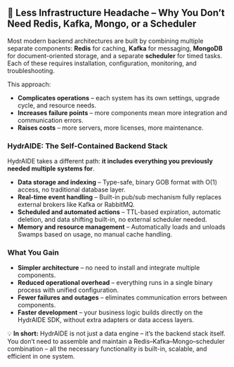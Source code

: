 ## 🤯 Less Infrastructure Headache – Why You Don’t Need Redis, Kafka, Mongo, or a Scheduler

Most modern backend architectures are built by combining multiple separate components: **Redis** for caching, **Kafka** for messaging, **MongoDB** for document-oriented storage, and a separate **scheduler** for timed tasks. Each of these requires installation, configuration, monitoring, and troubleshooting.

This approach:

* **Complicates operations** – each system has its own settings, upgrade cycle, and resource needs.
* **Increases failure points** – more components mean more integration and communication errors.
* **Raises costs** – more servers, more licenses, more maintenance.

### HydrAIDE: The Self-Contained Backend Stack

HydrAIDE takes a different path: **it includes everything you previously needed multiple systems for**.

* **Data storage and indexing** – Type-safe, binary GOB format with O(1) access, no traditional database layer.
* **Real-time event handling** – Built-in pub/sub mechanism fully replaces external brokers like Kafka or RabbitMQ.
* **Scheduled and automated actions** – TTL-based expiration, automatic deletion, and data shifting built-in, no external scheduler needed.
* **Memory and resource management** – Automatically loads and unloads Swamps based on usage, no manual cache handling.

### What You Gain

* **Simpler architecture** – no need to install and integrate multiple components.
* **Reduced operational overhead** – everything runs in a single binary process with unified configuration.
* **Fewer failures and outages** – eliminates communication errors between components.
* **Faster development** – your business logic builds directly on the HydrAIDE SDK, without extra adapters or data access layers.

💡 **In short:** HydrAIDE is not just a data engine – it’s the backend stack itself. You don’t need to assemble and maintain a Redis–Kafka–Mongo–scheduler combination – all the necessary functionality is built-in, scalable, and efficient in one system.
